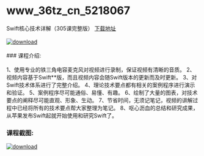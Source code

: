 # www_36tz_cn_5218067
Swift核心技术详解（305课完整版）
[下载地址](http://www.36tz.cn/article/5218067 "下载地址")
<br/></br>[![download](http://36tz.cn/muke_img/2021_01_12345-17.jpg "下载地址")](http://www.36tz.cn/article/5218067 "下载地址")
<br/></br>### 课程介绍:<br/></br>1、使用专业的铁三角电容麦克风对视频进行录制，保证视频有清晰的音质。
2、视频内容基于Swift**版，而且视频内容会随Swift版本的更新而及时更新。
3、对Swift技术体系进行了完整介绍。
4、理论技术要点都有相关的案例程序进行演示和验证。
5、案例程序尽可能通俗、易懂、有趣。
6、绘制了大量的图表，对技术要点的阐释尽可能直观、形象、生动。
7、节省时间，无须记笔记，视频的讲解过程中已经将所有的技术要点帮大家整理为笔记。
8、呕心沥血的总结和研究成果，从苹果发布Swift起就开始使用和研究Swift了。

### 课程截图:
[![download](http://36tz.cn/muke_img/2021_01_2-146.png "下载地址")](http://www.36tz.cn/article/5218067 "下载地址")
